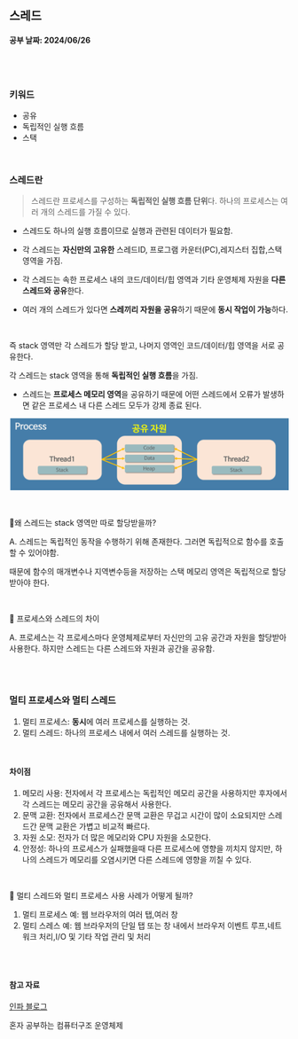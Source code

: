 ## 스레드
#### 공부 날짜: 2024/06/26

<br><br>
### 키워드
- 공유
- 독립적인 실행 흐름
- 스택 


<br>

### 스레드란
> 스레드란 프로세스를 구성하는 **독립적인 실행 흐름 단위**다. 하나의 프로세스는 여러 개의 스레드를 가질 수 있다. 

- 스레드도 하나의 실행 흐름이므로 실행과 관련된 데이터가 필요함.

- 각 스레드는 **자신만의 고유한** 스레드ID, 프로그램 카운터(PC),레지스터 집합,스택 영역을 가짐.
- 각 스레드는 속한 프로세스 내의 코드/데이터/힙 영역과 기타 운영체제 자원을 **다른 스레드와 공유**한다.
- 여러 개의 스레드가 있다면 **스레끼리 자원을 공유**하기 때문에 **동시 작업이 가능**하다. 

<br>

즉 stack 영역만 각 스레드가 할당 받고, 나머지 영역인 코드/데이터/힙 영역을 서로 공유한다. 

각 스레드는 stack 영역을 통해 **독립적인 실행 흐름**을 가짐. 

- 스레드는 **프로세스 메모리 영역**을 공유하기 때문에 어떤 스레드에서 오류가 발생하면 같은 프로세스 내 다른 스레드 모두가 강제 종료 된다. 

![img_1.png](img_1.png)

<br>

🤔왜 스레드는 stack 영역만 따로 할당받을까?

A. 스레드는 독립적인 동작을 수행하기 위해 존재한다. 그러면 독립적으로 함수를 호출할 수 있어야함.

때문에 함수의 매개변수나 지역변수등을 저장하는 스택 메모리 영역은 독립적으로 할당 받아야 한다. 

<br>

🔔 프로세스와 스레드의 차이

A. 프로세스는 각 프로세스마다 운영체제로부터 자신만의 고유 공간과 자원을 할당받아 사용한다. 하지만 스레드는 다른 스레드와 자원과 공간을 공유함. 

<br><br>

### 멀티 프로세스와 멀티 스레드 
1. 멀티 프로세스: **동시**에 여러 프로세스를 실행하는 것. 
2. 멀티 스레드: 하나의 프로세스 내에서 여러 스레드를 실행하는 것.

<br>

#### 차이점
1. 메모리 사용: 전자에서 각 프로세스는 독립적인 메모리 공간을 사용하지만 후자에서 각 스레드는 메모리 공간을 공유해서 사용한다.
2. 문맥 교환: 전자에서 프로세스간 문맥 교환은 무겁고 시간이 많이 소요되지만 스레드간 문맥 교환은 가볍고 비교적 빠르다.
3. 자원 소모: 전자가 더 많은 메모리와 CPU 자원을 소모한다. 
4. 안정성: 하나의 프로세스가 실패했을때 다른 프로세스에 영향을 끼치지 않지만, 하나의 스레드가 메모리를 오염시키면 다른 스레드에 영향을 끼칠 수 있다. 

<br>

🤔 멀티 스레드와 멀티 프로세스 사용 사례가 어떻게 될까? 

1. 멀티 프로세스 예: 웹 브라우저의 여러 탭,여러 창
2. 멀티 스레스 예: 웹 브라우저의 단일 탭 또는 창 내에서 브라우저 이벤트 루프,네트워크 처리,I/O 및 기타 작업 관리 및 처리 


<br><br>

#### 참고 자료
[인파 블로그](https://inpa.tistory.com/entry/%F0%9F%91%A9%E2%80%8D%F0%9F%92%BB-multi-process-multi-thread)

혼자 공부하는 컴퓨터구조 운영체제 